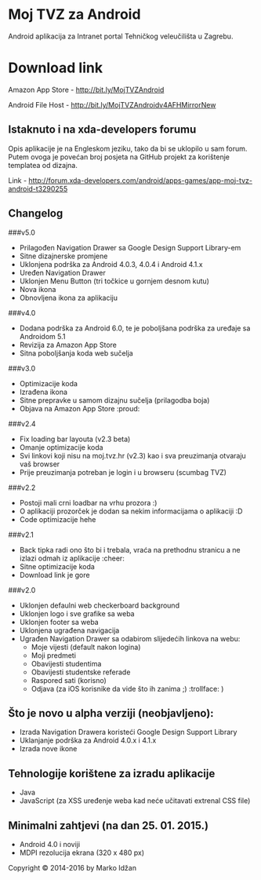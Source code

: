 Moj TVZ za Android
======================

Android aplikacija za Intranet portal Tehničkog veleučilišta u Zagrebu. 

# Download link

Amazon App Store - http://bit.ly/MojTVZAndroid

Android File Host - http://bit.ly/MojTVZAndroidv4AFHMirrorNew

## Istaknuto i na xda-developers forumu

Opis aplikacije je na Engleskom jeziku, tako da bi se uklopilo u sam forum. Putem ovoga je povećan broj posjeta na GitHub projekt za korištenje templatea od dizajna.

Link - http://forum.xda-developers.com/android/apps-games/app-moj-tvz-android-t3290255

## Changelog

###v5.0

* Prilagođen Navigation Drawer sa Google Design Support Library-em
* Sitne dizajnerske promjene
* Uklonjena podrška za Android 4.0.3, 4.0.4 i Android 4.1.x
* Uređen Navigation Drawer
* Uklonjen Menu Button (tri točkice u gornjem desnom kutu)
* Nova ikona
* Obnovljena ikona za aplikaciju

###v4.0

* Dodana podrška za Android 6.0, te je poboljšana podrška za uređaje sa Androidom 5.1
* Revizija za Amazon App Store
* Sitna poboljšanja koda web sučelja

###v3.0

* Optimizacije koda
* Izrađena ikona
* Sitne prepravke u samom dizajnu sučelja (prilagodba boja)
* Objava na Amazon App Store :proud:

###v2.4

* Fix loading bar layouta (v2.3 beta)
* Omanje optimizacije koda
* Svi linkovi koji nisu na moj.tvz.hr (v2.3) kao i sva preuzimanja otvaraju vaš browser
* Prije preuzimanja potreban je login i u browseru (scumbag TVZ)

###v2.2

* Postoji mali crni loadbar na vrhu prozora :)
* O aplikaciji prozorček je dodan sa nekim informacijama o aplikaciji :D
* Code optimizacije hehe

###v2.1

* Back tipka radi ono što bi i trebala, vraća na prethodnu stranicu a ne izlazi odmah iz aplikacije :cheer:
* Sitne optimizacije koda
* Download link je gore

###v2.0

* Uklonjen defaulni web checkerboard background
* Uklonjen logo i sve grafike sa weba
* Uklonjen footer sa weba
* Uklonjena ugrađena navigacija 
* Ugrađen Navigation Drawer sa odabirom slijedećih linkova na webu:
    * Moje vijesti (default nakon logina)
    * Moji predmeti
    * Obavijesti studentima
    * Obavijesti studentske referade
    * Raspored sati (korisno)
    * Odjava (za iOS korisnike da vide što ih zanima ;) :trollface: )

## Što je novo u alpha verziji (neobjavljeno):

* Izrada Navigation Drawera koristeći Google Design Support Library
* Uklanjanje podrška za Android 4.0.x i 4.1.x
* Izrada nove ikone

## Tehnologije korištene za izradu aplikacije

* Java
* JavaScript (za XSS uređenje weba kad neće učitavati extrenal CSS file)


## Minimalni zahtjevi (na dan 25. 01. 2015.)

* Android 4.0 i noviji
* MDPI rezolucija ekrana (320 x 480 px)


Copyright &copy; 2014-2016 by Marko Idžan
